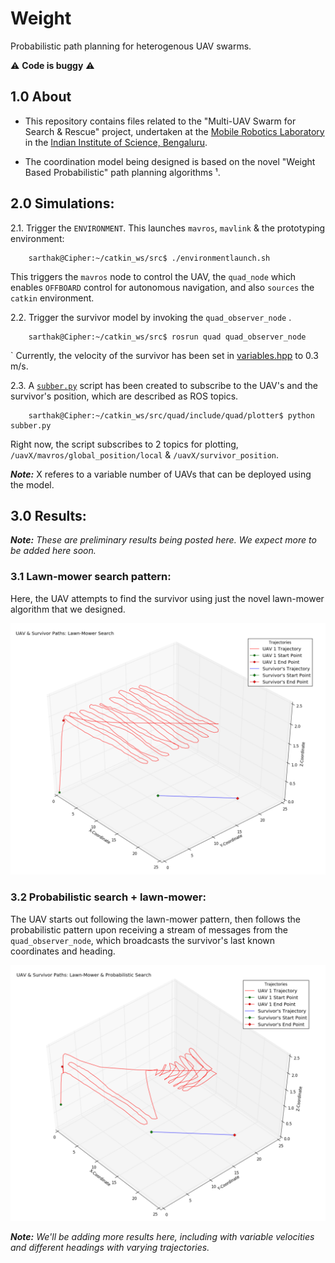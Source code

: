# Weight

Probabilistic path planning for heterogenous UAV swarms.

:warning: **Code is buggy** :warning:

## 1.0 About

+ This repository contains files related to the "Multi-UAV Swarm for Search & Rescue" project, undertaken at the [Mobile Robotics Laboratory](http://aero.iisc.ac.in/people/debasish-ghose/) in the [Indian Institute of Science, Bengaluru](https://iisc.ac.in).

+ The coordination model being designed is based on the novel "Weight Based Probabilistic" path planning algorithms ¹.


## 2.0 Simulations:

2.1. Trigger the ```ENVIRONMENT```. This launches ```mavros```, ```mavlink``` & the prototyping environment:

        sarthak@Cipher:~/catkin_ws/src$ ./environmentlaunch.sh

This triggers the ```mavros``` node to control the UAV, the ```quad_node``` which enables ```OFFBOARD``` control for autonomous navigation, and also ```sources``` the ```catkin``` environment.

2.2. Trigger the survivor model by invoking the ```quad_observer_node``` . 

        sarthak@Cipher:~/catkin_ws/src$ rosrun quad quad_observer_node
`
Currently, the velocity of the survivor has been set in [variables.hpp](https://github.com/SarthakJShetty/Weight/blob/master/quad/include/quad/variables/variables.hpp) to 0.3 m/s. 

2.3. A [```subber.py```](https://github.com/SarthakJShetty/Weight/blob/master/quad/include/quad/plotter/subber.py) script has been created to subscribe to the UAV's and the survivor's position, which are described as ROS topics.

        sarthak@Cipher:~/catkin_ws/src/quad/include/quad/plotter$ python subber.py

Right now, the script subscribes to 2 topics for plotting, ```/uavX/mavros/global_position/local``` & ```/uavX/survivor_position```.

***Note:*** X referes to a variable number of UAVs that can be deployed using the model.

## 3.0 Results:

***Note:*** *These are preliminary results being posted here. We expect more to be added here soon.*

### 3.1 Lawn-mower search pattern:

Here, the UAV attempts to find the survivor using just the novel lawn-mower algorithm that we designed.

![alt text](https://raw.githubusercontent.com/SarthakJShetty/Weight/master/assets/Lawn_Mower.png "Lawn Mower Pattern")

### 3.2 Probabilistic search + lawn-mower:

The UAV starts out following the lawn-mower pattern, then follows the probabilistic pattern upon receiving a stream of messages from the ```quad_observer_node```, which broadcasts the survivor's last known coordinates and heading.

![alt text](https://raw.githubusercontent.com/SarthakJShetty/Weight/master/assets/Probabilistic_Lawn_Mower.png "Probabilistic + Lawn Mower")

***Note:*** *We'll be adding more results here, including with variable velocities and different headings with varying trajectories.*